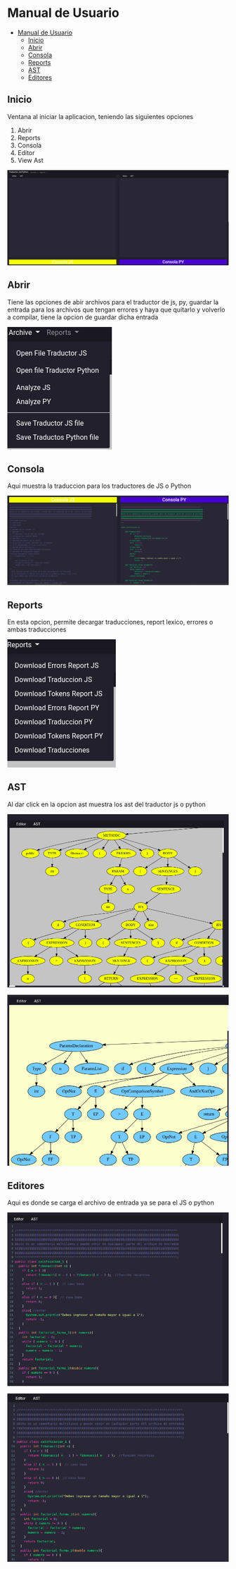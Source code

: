 # Manual de Usuario

- [Manual de Usuario](#manual-de-usuario)
  - [Inicio](#inicio)
  - [Abrir](#Abrir)
  - [Consola](#consola)
  - [Reports](#reports)
  - [AST](#ast)
  - [Editores](#editores)

## Inicio
Ventana al iniciar la aplicacion, teniendo las siguientes opciones

1. Abrir
2. Reports
3. Consola
4. Editor
5. View Ast

![Image Info](./images/inicio.png)

## Abrir
Tiene las opciones de abir archivos para el traductor de js, py, guardar la entrada
para los archivos que tengan errores y haya que quitarlo y volverlo a compilar, tiene la opcion de guardar dicha entrada

![Image Info](./images/archivo.png)

## Consola
Aqui muestra la traduccion para los traductores de JS o Python

![Image info](./images/consolas.png)

## Reports
En esta opcion, permite decargar traducciones, report lexico, errores o ambas traducciones

![Image Info](./images/reports.png)

## AST
Al dar click en la opcion ast muestra los ast del traductor js o python 

![Image Info](./images/astjs.png)

![Image Info](./images/astpy.png)

## Editores
Aqui es donde se carga el archivo de entrada ya se para el JS o python

![Image Info](./images/editorjs.png)


![Image Info](./images/editorpy.png)
